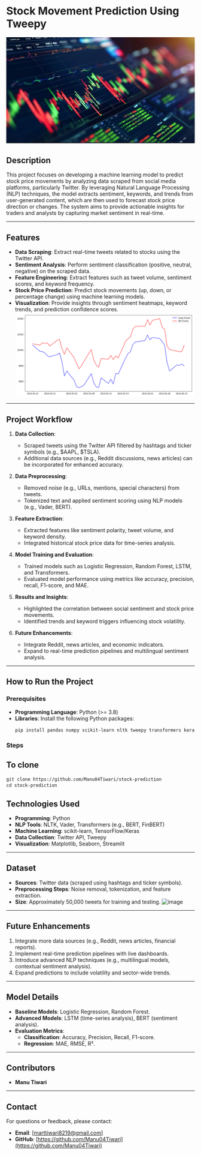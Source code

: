 # Stock Movement Prediction Using Tweepy 
![image](https://github.com/Manu04Tiwari/Stockmarket-predictionsusing-tweepy/blob/main/image.png)
## Description
This project focuses on developing a machine learning model to predict stock price movements by analyzing data scraped from social media platforms, particularly Twitter. By leveraging Natural Language Processing (NLP) techniques, the model extracts sentiment, keywords, and trends from user-generated content, which are then used to forecast stock price direction or changes. The system aims to provide actionable insights for traders and analysts by capturing market sentiment in real-time.

---

## Features
- **Data Scraping**: Extract real-time tweets related to stocks using the Twitter API.
- **Sentiment Analysis**: Perform sentiment classification (positive, neutral, negative) on the scraped data.
- **Feature Engineering**: Extract features such as tweet volume, sentiment scores, and keyword frequency.
- **Stock Price Prediction**: Predict stock movements (up, down, or percentage change) using machine learning models.
- **Visualization**: Provide insights through sentiment heatmaps, keyword trends, and prediction confidence scores.
![image](https://github.com/Manu04Tiwari/Stockmarket-predictionsusing-tweepy/blob/main/eg.output.PNG)
---

## Project Workflow
1. **Data Collection**:
   - Scraped tweets using the Twitter API filtered by hashtags and ticker symbols (e.g., $AAPL, $TSLA).
   - Additional data sources (e.g., Reddit discussions, news articles) can be incorporated for enhanced accuracy.

2. **Data Preprocessing**:
   - Removed noise (e.g., URLs, mentions, special characters) from tweets.
   - Tokenized text and applied sentiment scoring using NLP models (e.g., Vader, BERT).

3. **Feature Extraction**:
   - Extracted features like sentiment polarity, tweet volume, and keyword density.
   - Integrated historical stock price data for time-series analysis.

4. **Model Training and Evaluation**:
   - Trained models such as Logistic Regression, Random Forest, LSTM, and Transformers.
   - Evaluated model performance using metrics like accuracy, precision, recall, F1-score, and MAE.

5. **Results and Insights**:
   - Highlighted the correlation between social sentiment and stock price movements.
   - Identified trends and keyword triggers influencing stock volatility.

6. **Future Enhancements**:
   - Integrate Reddit, news articles, and economic indicators.
   - Expand to real-time prediction pipelines and multilingual sentiment analysis.

---

## How to Run the Project

### Prerequisites
- **Programming Language**: Python (>= 3.8)
- **Libraries**: Install the following Python packages:
  ```bash
  pip install pandas numpy scikit-learn nltk tweepy transformers keras

 ### Steps 
 ## To clone
    git clone https://github.com/Manu04Tiwari/stock-prediction
    cd stock-prediction

## Technologies Used
- **Programming**: Python
- **NLP Tools**: NLTK, Vader, Transformers (e.g., BERT, FinBERT)
- **Machine Learning**: scikit-learn, TensorFlow/Keras
- **Data Collection**: Twitter API, Tweepy
- **Visualization**: Matplotlib, Seaborn, Streamlit

---
## Dataset
- **Sources**: Twitter data (scraped using hashtags and ticker symbols).
- **Preprocessing Steps**: Noise removal, tokenization, and feature extraction.
- **Size**: Approximately 50,000 tweets for training and testing.
![image](https://github.com/Manu04Tiwari/Stockmarket-predictionsusing-tweepy/blob/main/vedar%20model%20text%20data.jpg)


---

## Future Enhancements
1. Integrate more data sources (e.g., Reddit, news articles, financial reports).
2. Implement real-time prediction pipelines with live dashboards.
3. Introduce advanced NLP techniques (e.g., multilingual models, contextual sentiment analysis).
4. Expand predictions to include volatility and sector-wide trends.

---

## Model Details
- **Baseline Models**: Logistic Regression, Random Forest.
- **Advanced Models**: LSTM (time-series analysis), BERT (sentiment analysis).
- **Evaluation Metrics**:
  - **Classification**: Accuracy, Precision, Recall, F1-score.
  - **Regression**: MAE, RMSE, R².

---
## Contributors
- **Manu Tiwari**

---

## Contact
For questions or feedback, please contact:
- **Email**: [marttiwari8219@gmail.com]
- **GitHub**: [https://github.com/Manu04Tiwari](https://github.com/Manu04Tiwari)
